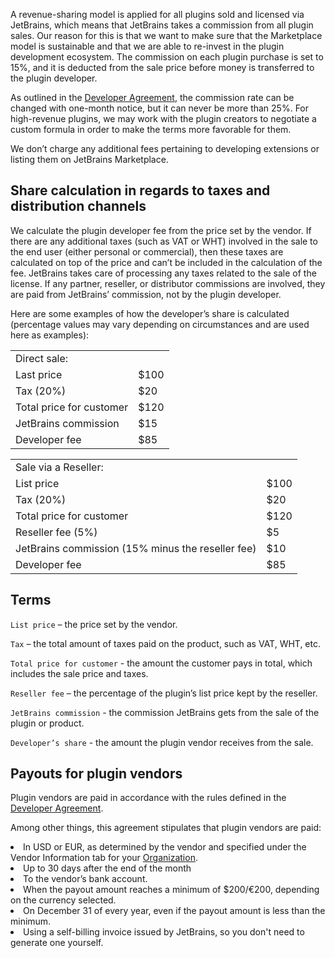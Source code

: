 [//]: # (title: Revenue sharing)

<p>A revenue-sharing model is applied for all plugins sold and licensed via JetBrains, which means that JetBrains takes a commission from all plugin sales. Our reason for this is that we want to make sure that the Marketplace model is sustainable and that we are able to re-invest in the plugin development ecosystem. The commission on each plugin purchase is set to 15%, and it is deducted from the sale price before money is transferred to the plugin developer.</p>
<p>As outlined in the <a href="https://plugins.jetbrains.com/legal/developer-agreement">Developer Agreement</a>, the commission rate can be changed with one-month notice, but it can never be more than 25%. For high-revenue plugins, we may work with the plugin creators to negotiate a custom formula in order to make the terms more favorable for them.</p>
<p>We don’t charge any additional fees pertaining to developing extensions or listing them on JetBrains Marketplace.</p>

## Share calculation in regards to taxes and distribution channels

<p>We calculate the plugin developer fee from the price set by the vendor. If there are any additional taxes (such as VAT or WHT) involved in the sale to the end user (either personal or commercial), then these taxes are calculated on top of the price and can’t be included in the calculation of the fee. JetBrains takes care of processing any taxes related to the sale of the license. If any partner, reseller, or distributor commissions are involved, they are paid from JetBrains’ commission, not by the plugin developer.</p>

<p>Here are some examples of how the developer’s share is calculated (<control>percentage values may vary</control> depending on circumstances and are used here as examples):</p>

<table>
    <tr>
        <td>
            Direct sale:
        </td>
    </tr>
    <tr>
        <td>
            Last price
        </td>
        <td>
            $100
        </td>
    </tr>
     <tr>
        <td>
            Tax (20%)
        </td>
        <td>
            $20
        </td>
    </tr>
     <tr>
        <td>
            Total price for customer
        </td>
        <td>
            $120
        </td>
    </tr>
     <tr>
        <td>
            JetBrains commission
        </td>
        <td>
            $15
        </td>
    </tr>
     <tr>
        <td>
            Developer fee
        </td>
        <td>
            $85
        </td>
    </tr>
</table>

<table>
    <tr>
        <td>
            Sale via a Reseller:
        </td>
    </tr>
    <tr>
        <td>
            List price
        </td>
        <td>
            $100
        </td>
    </tr>
    <tr>
        <td>
            Tax (20%)
        </td>
        <td>
            $20
        </td>
    </tr>
    <tr>
        <td>
            Total price for customer
        </td>
        <td>
            $120
        </td>
    </tr>
    <tr>
        <td>
            Reseller fee (5%)
        </td>
        <td>
            $5
        </td>
    </tr>
    <tr>
        <td>
            JetBrains commission (15% minus the reseller fee)
        </td>
        <td>
            $10
        </td>
    </tr>
    <tr>
        <td>
            Developer fee
        </td>
        <td>
            $85
        </td>
    </tr>
</table>


## Terms 

<p><code>List price</code> – the price set by the vendor.</p>
<p><code>Tax</code> – the total amount of taxes paid on the product, such as VAT, WHT, etc.</p>
<p><code>Total price for customer</code> - the amount the customer pays in total, which includes the sale price and taxes.</p>
<p><code>Reseller fee</code> – the percentage of the plugin’s list price kept by the reseller.</p>
<p><code>JetBrains commission</code> - the commission JetBrains gets from the sale of the plugin or product.</p>
<p><code>Developer’s share</code> - the amount the plugin vendor receives from the sale.</p> 

## Payouts for plugin vendors

<p>Plugin vendors are paid in accordance with the rules defined in the <a href="https://plugins.jetbrains.com/legal/developer-agreement">Developer Agreement</a>.</p>
<p>Among other things, this agreement stipulates that plugin vendors are paid:</p>
<list>
  <li>In USD or EUR, as determined by the vendor and specified under the <emphasis>Vendor Information</emphasis> tab for your <a href="https://plugins.jetbrains.com/docs/marketplace/organizations.html">Organization</a>.</li>
  <li>Up to 30 days after the end of the month</li>
  <li>To the vendor’s bank account.</li>
  <li>When the payout amount reaches a minimum of $200/€200, depending on the currency selected.</li>
  <li>On December 31 of every year, even if the payout amount is less than the minimum.</li>
  <li>Using a self-billing invoice issued by JetBrains, so you don't need to generate one yourself.</li>
</list>